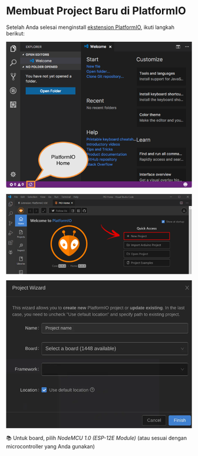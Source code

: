 # Membuat Project Baru di PlatformIO

Setelah Anda selesai menginstall [ekstension PlatformIO](platformio.md), ikuti langkah berikut:

![](res/platformio-2.jpg)

![](res/platformio-3.webp)

![](res/platformio-4.webp)

📚 Untuk board, pilih _NodeMCU 1.0 (ESP-12E Module)_ (atau sesuai dengan microcontroller yang Anda gunakan)